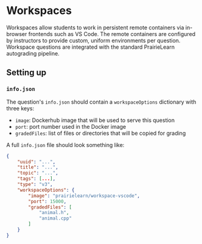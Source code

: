 # Workspaces

Workspaces allow students to work in persistent remote containers via in-browser frontends such as VS Code. The remote containers are configured by instructors to provide custom, uniform environments per question. Workspace questions are integrated with the standard PrairieLearn autograding pipeline.

## Setting up

### `info.json`

The question's `info.json` should contain a `workspaceOptions` dictionary with three keys:

* `image`: Dockerhub image that will be used to serve this question
* `port`: port number used in the Docker image
* `gradedFiles`: list of files or directories that will be copied for grading

A full `info.json` file should look something like:

```json
{
    "uuid": "...",
    "title": "...",
    "topic": "...",
    "tags": [...],
    "type": "v3",
    "workspaceOptions": {
        "image": "prairielearn/workspace-vscode",
        "port": 15000,
        "gradedFiles": [
            "animal.h",
            "animal.cpp"
        ]
    }
}
```
